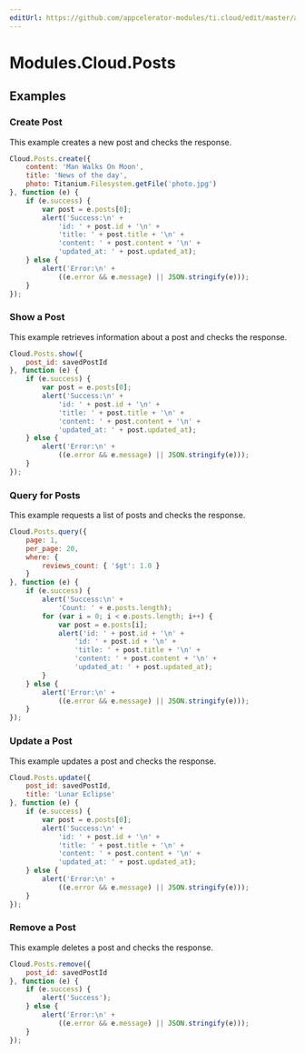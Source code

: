 ```yaml
---
editUrl: https://github.com/appcelerator-modules/ti.cloud/edit/master/apidoc/Posts/Posts.yml
---
```

# Modules.Cloud.Posts

<TypeHeader/>

## Examples

### Create Post

This example creates a new post and checks the response.

``` js
Cloud.Posts.create({
    content: 'Man Walks On Moon',
    title: 'News of the day',
    photo: Titanium.Filesystem.getFile('photo.jpg')
}, function (e) {
    if (e.success) {
        var post = e.posts[0];
        alert('Success:\n' +
            'id: ' + post.id + '\n' +
            'title: ' + post.title + '\n' +
            'content: ' + post.content + '\n' +
            'updated_at: ' + post.updated_at);
    } else {
        alert('Error:\n' +
            ((e.error && e.message) || JSON.stringify(e)));
    }
});
```

### Show a Post

This example retrieves information about a post and checks the response.

``` js
Cloud.Posts.show({
    post_id: savedPostId
}, function (e) {
    if (e.success) {
        var post = e.posts[0];
        alert('Success:\n' +
            'id: ' + post.id + '\n' +
            'title: ' + post.title + '\n' +
            'content: ' + post.content + '\n' +
            'updated_at: ' + post.updated_at);
    } else {
        alert('Error:\n' +
            ((e.error && e.message) || JSON.stringify(e)));
    }
});
```

### Query for Posts

This example requests a list of posts and checks the response.

``` js
Cloud.Posts.query({
    page: 1,
    per_page: 20,
    where: {
        reviews_count: { '$gt': 1.0 }
    }
}, function (e) {
    if (e.success) {
        alert('Success:\n' +
            'Count: ' + e.posts.length);
        for (var i = 0; i < e.posts.length; i++) {
            var post = e.posts[i];
            alert('id: ' + post.id + '\n' +
                'id: ' + post.id + '\n' +
                'title: ' + post.title + '\n' +
                'content: ' + post.content + '\n' +
                'updated_at: ' + post.updated_at);
        }
    } else {
        alert('Error:\n' +
            ((e.error && e.message) || JSON.stringify(e)));
    }
});
```

### Update a Post

This example updates a post and checks the response.

``` js
Cloud.Posts.update({
    post_id: savedPostId,
    title: 'Lunar Eclipse'
}, function (e) {
    if (e.success) {
        var post = e.posts[0];
        alert('Success:\n' +
            'id: ' + post.id + '\n' +
            'title: ' + post.title + '\n' +
            'content: ' + post.content + '\n' +
            'updated_at: ' + post.updated_at);
    } else {
        alert('Error:\n' +
            ((e.error && e.message) || JSON.stringify(e)));
    }
});
```

### Remove a Post

This example deletes a post and checks the response.

``` js
Cloud.Posts.remove({
    post_id: savedPostId
}, function (e) {
    if (e.success) {
        alert('Success');
    } else {
        alert('Error:\n' +
            ((e.error && e.message) || JSON.stringify(e)));
    }
});
```

<ApiDocs/>
